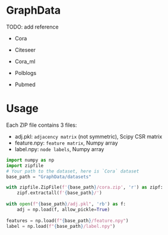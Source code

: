 # GraphData

TODO: add reference
+ Cora

+ Citeseer

+ Cora_ml

+ Polblogs

+ Pubmed

# Usage
Each ZIP file contains 3 files:
+ adj.pkl: `adjacency matrix` (not symmetric), Scipy CSR matrix
+ feature.npy: `feature matrix`, Numpy array
+ label.npy: `node labels`, Numpy array

```python
import numpy as np
import zipfile
# Your path to the dataset, here is `Cora` dataset
base_path = "GraphData/datasets"

with zipfile.ZipFile(f'{base_path}/cora.zip', 'r') as zipf:
    zipf.extractall(f'{base_path}/')
    
with open(f"{base_path}/adj.pkl", 'rb') as f:
    adj = np.load(f, allow_pickle=True)
    
features = np.load(f"{base_path}/feature.npy")
label = np.load(f"{base_path}/label.npy")
```